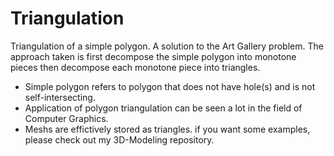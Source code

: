 # Triangulation

Triangulation of a simple polygon. A solution to the Art Gallery problem. The approach taken is first decompose the simple
polygon into monotone pieces then decompose each monotone piece into triangles. 

* Simple polygon refers to polygon that does not have hole(s) and is not self-intersecting.
* Application of polygon triangulation can be seen a lot in the field of Computer Graphics. 
* Meshs are effictively stored as triangles. if you want some examples, please check out my 3D-Modeling repository.
